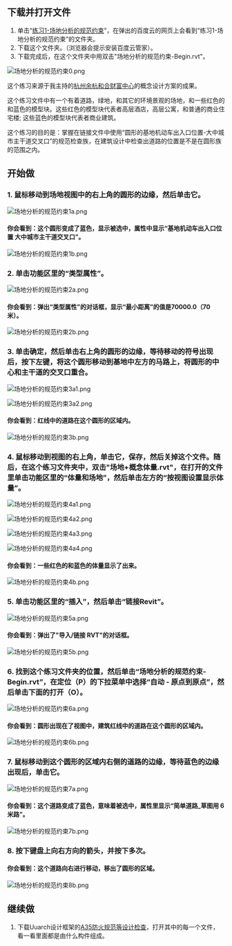 ## 下载并打开文件

1. 单击“[练习1-场地分析的规范约束](http://pan.baidu.com/s/1sk7lPoT)”，在弹出的百度云的网页上会看到“练习1-场地分析的规范约束”的文件夹。
2. 下载这个文件夹。（浏览器会提示安装百度云管家）。
3. 下载完成后，在这个文件夹中用双击"场地分析的规范约束-Begin.rvt"。

![场地分析的规范约束0.png](/images/场地分析的规范约束/场地分析的规范约束0.png)

这个练习来源于我主持的[杭州余杭和合财富中心](http://baike.sogou.com/v59580891.htm)的概念设计方案的成果。

这个练习文件中有一个有着道路，绿地，和其它的环境景观的场地，和一些红色的和蓝色的模型块。这些红色的模型块代表者高层酒店，高层公寓，和普通的商业住宅楼; 这些蓝色的模型块代表者商业建筑。 

这个练习的目的是：掌握在链接文件中使用“圆形的基地机动车出入口位置-大中城市主干道交叉口”的规范检查族，在建筑设计中检查出道路的位置是不是在圆形族的范围之内。

## 开始做

### 1. 鼠标移动到场地视图中的右上角的圆形的边缘，然后单击它。

![场地分析的规范约束1a.png](/images/场地分析的规范约束/场地分析的规范约束1a.png)

#### 你会看到：这个圆形变成了蓝色，显示被选中，属性中显示“基地机动车出入口位置 大中城市主干道交叉口”。

![场地分析的规范约束1b.png](/images/场地分析的规范约束/场地分析的规范约束1b.png)

### 2. 单击功能区里的“类型属性”。

![场地分析的规范约束2a.png](/images/场地分析的规范约束/场地分析的规范约束2a.png)

#### 你会看到：弹出“类型属性”的对话框，显示“最小距离”的值是70000.0（70米）。

![场地分析的规范约束2b.png](/images/场地分析的规范约束/场地分析的规范约束2b.png)

### 3. 单击确定，然后单击右上角的圆形的边缘，等待移动的符号出现后，按下左键，将这个圆形移动到基地中左方的马路上，将圆形的中心和主干道的交叉口重合。

![场地分析的规范约束3a1.png](/images/场地分析的规范约束/场地分析的规范约束3a1.png)

![场地分析的规范约束3a2.png](/images/场地分析的规范约束/场地分析的规范约束3a2.png)

#### 你会看到：红线中的道路在这个圆形的区域内。

![场地分析的规范约束3b.png](/images/场地分析的规范约束/场地分析的规范约束3b.png)

### 4. 鼠标移动到视图的右上角，单击它，保存，然后关掉这个文件。随后，在这个练习文件夹中，双击"场地+概念体量.rvt"，在打开的文件里单击功能区里的“体量和场地”，然后单击左方的“按视图设置显示体量”。

![场地分析的规范约束4a1.png](/images/场地分析的规范约束/场地分析的规范约束4a1.png)

![场地分析的规范约束4a2.png](/images/场地分析的规范约束/场地分析的规范约束4a2.png)

![场地分析的规范约束4a3.png](/images/场地分析的规范约束/场地分析的规范约束4a3.png)

![场地分析的规范约束4a4.png](/images/场地分析的规范约束/场地分析的规范约束4a4.png)

#### 你会看到：一些红色的和蓝色的体量显示了出来。

![场地分析的规范约束4b.png](/images/场地分析的规范约束/场地分析的规范约束4b.png)

### 5. 单击功能区里的“插入”，然后单击“链接Revit”。

![场地分析的规范约束5a.png](/images/场地分析的规范约束/场地分析的规范约束5a.png)

#### 你会看到：弹出了"导入/链接 RVT"的对话框。

![场地分析的规范约束5b.png](/images/场地分析的规范约束/场地分析的规范约束5b.png)

### 6. 找到这个练习文件夹的位置，然后单击“场地分析的规范约束-Begin.rvt”，在定位（P）的下拉菜单中选择“自动 - 原点到原点”，然后单击下面的打开（O）。

![场地分析的规范约束6a.png](/images/场地分析的规范约束/场地分析的规范约束6a.png)

#### 你会看到：圆形出现在了视图中，建筑红线中的道路在这个圆形的区域内。

![场地分析的规范约束6b.png](/images/场地分析的规范约束/场地分析的规范约束6b.png)

### 7. 鼠标移动到这个圆形的区域内右侧的道路的边缘，等待蓝色的边缘出现后，单击它。

![场地分析的规范约束7a.png](/images/场地分析的规范约束/场地分析的规范约束7a.png)

#### 你会看到：这个道路变成了蓝色，意味着被选中，属性里显示“简单道路_草图用 6米路”。

![场地分析的规范约束7b.png](/images/场地分析的规范约束/场地分析的规范约束7b.png)

### 8. 按下键盘上向右方向的箭头，并按下多次。

#### 你会看到：这个道路向右进行移动，移出了圆形的区域。

![场地分析的规范约束8b.png](/images/场地分析的规范约束/场地分析的规范约束8b.png)

## 继续做

1. 下载Uuarch设计框架的[A35防火规范等设计检查](http://pan.baidu.com/s/1nvIm92h)，打开其中的每一个文件，看一看里面都是由什么构件组成。


